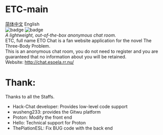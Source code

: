# ETC-main
[简体中文](README_cn.md)  English  
![badge](https://img.shields.io/badge/Server-NodeJS-Grenn)
![badge](https://img.shields.io/badge/Powered_by-Hack.Chat-Grenn)  
*A lightweight, out-of-the-box anonymous chat room.*  
ETC, full name ETO Chat is a fan website application for the novel The Three-Body Problem.  
This is an anonymous chat room, you do not need to register and you are guaranteed that no information about you will be retained.  
Website: http://chat.esoela.rr.nu/  
  
# Thank:  
Thanks to all the Staffs.  
- Hack-Chat developer: Provides low-level code support
- wusheng233: provides the Gitwu platform
- Proton: Modify the front end
- Hello: Technical support for Proton
- ThePiationESL: Fix BUG code with the back end
